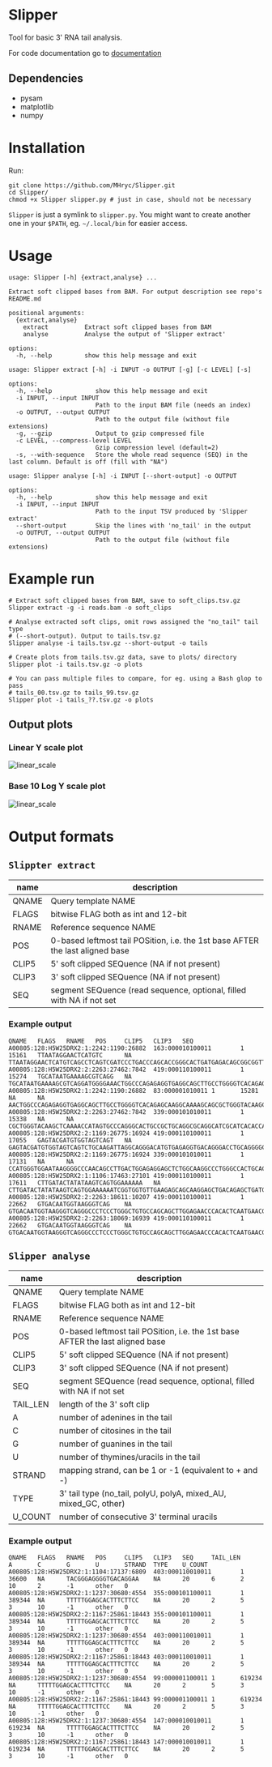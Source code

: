# Slipper

Tool for basic 3' RNA tail analysis.

For code documentation go to [documentation](https://cyhr.platinum.edu.pl/docs/Slipper/)

## Dependencies

* pysam
* matplotlib
* numpy

# Installation

Run:

```
git clone https://github.com/MHryc/Slipper.git
cd Slipper/
chmod +x Slipper slipper.py # just in case, should not be necessary
```

`Slipper` is just a symlink to `slipper.py`. You might want to create another
one in your `$PATH`, eg. `~/.local/bin` for easier access.

# Usage

```
usage: Slipper [-h] {extract,analyse} ...

Extract soft clipped bases from BAM. For output description see repo's README.md

positional arguments:
  {extract,analyse}
    extract          Extract soft clipped bases from BAM
    analyse          Analyse the output of 'Slipper extract'

options:
  -h, --help         show this help message and exit

usage: Slipper extract [-h] -i INPUT -o OUTPUT [-g] [-c LEVEL] [-s]

options:
  -h, --help            show this help message and exit
  -i INPUT, --input INPUT
                        Path to the input BAM file (needs an index)
  -o OUTPUT, --output OUTPUT
                        Path to the output file (without file extensions)
  -g, --gzip            Output to gzip compressed file
  -c LEVEL, --compress-level LEVEL
                        Gzip compression level (default=2)
  -s, --with-sequence   Store the whole read sequence (SEQ) in the last column. Default is off (fill with "NA")

usage: Slipper analyse [-h] -i INPUT [--short-output] -o OUTPUT

options:
  -h, --help            show this help message and exit
  -i INPUT, --input INPUT
                        Path to the input TSV produced by 'Slipper extract'
  --short-output        Skip the lines with 'no_tail' in the output
  -o OUTPUT, --output OUTPUT
                        Path to the output file (without file extensions)
```

# Example run

```
# Extract soft clipped bases from BAM, save to soft_clips.tsv.gz
Slipper extract -g -i reads.bam -o soft_clips

# Analyse extracted soft clips, omit rows assigned the "no_tail" tail type
# (--short-output). Output to tails.tsv.gz
Slipper analyse -i tails.tsv.gz --short-output -o tails

# Create plots from tails.tsv.gz data, save to plots/ directory
Slipper plot -i tails.tsv.gz -o plots

# You can pass multiple files to compare, for eg. using a Bash glop to pass
# tails_00.tsv.gz to tails_99.tsv.gz
Slipper plot -i tails_??.tsv.gz -o plots
```

## Output plots

### Linear Y scale plot

![linear_scale](.pics/lin_test.png)

### Base 10 Log Y scale plot

![linear_scale](.pics/log_test.png)

# Output formats

## `Slippter extract`

| name  | description                                                                   |
| ---   | ---                                                                           |
| QNAME | Query template NAME                                                           |
| FLAGS | bitwise FLAG both as int and 12-bit                                           |
| RNAME | Reference sequence NAME                                                       |
| POS   | 0-based leftmost tail POSition, i.e. the 1st base AFTER the last aligned base |
| CLIP5 | 5' soft clipped SEQuence (NA if not present)                                  |
| CLIP3 | 3' soft clipped SEQuence (NA if not present)                                  |
| SEQ   | segment SEQuence (read sequence, optional, filled with NA if not set          | 

### Example output

```
QNAME   FLAGS   RNAME   POS     CLIP5   CLIP3   SEQ
A00805:128:H5W25DRX2:1:2242:1190:26882  163:000010100011        1       15161   TTAATAGGAACTCATGTC      NA      TTAATAGGAACTCATGTCAGCCTCAGTCGATCCCTGACCCAGCACCGGGCACTGATGAGACAGCGGCGGTTTGAGGAGCCACCTCCCAGCCACCTCGGGGC
A00805:128:H5W25DRX2:2:2263:27462:7842  419:000110100011        1       15274   TGCATAATGAAAAGCGTCAGG   NA      TGCATAATGAAAAGCGTCAGGATGGGGAAACTGGCCCAGAGAGGTGAGGCAGCTTGCCTGGGGTCACAGAGCAAGGCAAAAGCAGCGCTGGGTACAAGCTC
A00805:128:H5W25DRX2:1:2242:1190:26882  83:000001010011 1       15281   NA      NA      AACTGGCCCAGAGAGGTGAGGCAGCTTGCCTGGGGTCACAGAGCAAGGCAAAAGCAGCGCTGGGTACAAGCTCAAAACCATAGTGCCCAGGGCACTGCCGC
A00805:128:H5W25DRX2:2:2263:27462:7842  339:000101010011        1       15338   NA      NA      CGCTGGGTACAAGCTCAAAACCATAGTGCCCAGGGCACTGCCGCTGCAGGCGCAGGCATCGCATCACACCAGTGTCTGCGTTCACAGCAGGCATCATCAGT
A00805:128:H5W25DRX2:2:1169:26775:16924 419:000110100011        1       17055   GAGTACGATGTGGTAGTCAGT   NA      GAGTACGATGTGGTAGTCAGTCTGCAAGATTAGGCAGGGACATGTGAGAGGTGACAGGGACCTGCAGGGGCAGCCAACAAGACCTTGTGTGCACCTCCCAT
A00805:128:H5W25DRX2:2:1169:26775:16924 339:000101010011        1       17131   NA      NA      CCATGGGTGGAATAAGGGGCCCAACAGCCTTGACTGGAGAGGAGCTCTGGCAAGGCCCTGGGCCACTGCACCTGTCTCCACCTCTGTCCCACCCCTCCCAC
A00805:128:H5W25DRX2:1:1106:17463:27101 419:000110100011        1       17611   CTTGATACTATATAAGTCAGTGGAAAAAA   NA      CTTGATACTATATAAGTCAGTGGAAAAAATCGGTGGTGTTGAAGAGCAGCAAGGAGCTGACAGAGCTGATGTTGCTGGGAAGACCCCCAAGTCCCTCTTCT
A00805:128:H5W25DRX2:2:2263:18611:10207 419:000110100011        1       22662   GTGACAATGGTAAGGGTCAG    NA      GTGACAATGGTAAGGGTCAGGGCCCTCCCTGGGCTGTGCCAGCAGCTTGGAGAACCCACACTCAATGAACGCAGCACTCCACTACCCAGGAAATGCCTTCC
A00805:128:H5W25DRX2:2:2263:18069:16939 419:000110100011        1       22662   GTGACAATGGTAAGGGTCAG    NA      GTGACAATGGTAAGGGTCAGGGCCCTCCCTGGGCTGTGCCAGCAGCTTGGAGAACCCACACTCAATGAACGCAGCACTCCACTACCCAGGAAATGCCTTCC
```

## `Slipper analyse`


| name     | description                                                                   |
| ---      | ---                                                                           |
| QNAME    | Query template NAME                                                           |
| FLAGS    | bitwise FLAG both as int and 12-bit                                           |
| RNAME    | Reference sequence NAME                                                       |
| POS      | 0-based leftmost tail POSition, i.e. the 1st base AFTER the last aligned base |
| CLIP5    | 5' soft clipped SEQuence (NA if not present)                                  |
| CLIP3    | 3' soft clipped SEQuence (NA if not present)                                  |
| SEQ      | segment SEQuence (read sequence, optional, filled with NA if not set          | 
| TAIL_LEN | length of the 3' soft clip                                                    |
| A        | number of adenines in the tail                                                |
| C        | number of citosines in the tail                                               |
| G        | number of guanines in the tail                                                |
| U        | number of thymines/uracils in the tail                                        |
| STRAND   | mapping strand, can be 1 or -1 (equivalent to + and -)                        |
| TYPE     | 3' tail type (no_tail, polyU, polyA, mixed_AU, mixed_GC, other)               |
| U_COUNT  | number of consecutive 3' terminal uracils                                     |

### Example output

```
QNAME   FLAGS   RNAME   POS     CLIP5   CLIP3   SEQ     TAIL_LEN        A       C       G       U       STRAND  TYPE    U_COUNT
A00805:128:H5W25DRX2:1:1104:17137:6809  403:000110010011        1       36600   NA      TACGGGAGGGGTGACAGGAA    NA      20      6       2       10      2       -1      other   0
A00805:128:H5W25DRX2:1:1237:30680:4554  355:000101100011        1       389344  NA      TTTTTGGAGCACTTTCTTCC    NA      20      2       5       3       10      -1      other   0
A00805:128:H5W25DRX2:2:1167:25861:18443 355:000101100011        1       389344  NA      TTTTTGGAGCACTTTCTTCC    NA      20      2       5       3       10      -1      other   0
A00805:128:H5W25DRX2:1:1237:30680:4554  403:000110010011        1       389344  NA      TTTTTGGAGCACTTTCTTCC    NA      20      2       5       3       10      -1      other   0
A00805:128:H5W25DRX2:2:1167:25861:18443 403:000110010011        1       389344  NA      TTTTTGGAGCACTTTCTTCC    NA      20      2       5       3       10      -1      other   0
A00805:128:H5W25DRX2:1:1237:30680:4554  99:000001100011 1       619234  NA      TTTTTGGAGCACTTTCTTCC    NA      20      2       5       3       10      -1      other   0
A00805:128:H5W25DRX2:2:1167:25861:18443 99:000001100011 1       619234  NA      TTTTTGGAGCACTTTCTTCC    NA      20      2       5       3       10      -1      other   0
A00805:128:H5W25DRX2:1:1237:30680:4554  147:000010010011        1       619234  NA      TTTTTGGAGCACTTTCTTCC    NA      20      2       5       3       10      -1      other   0
A00805:128:H5W25DRX2:2:1167:25861:18443 147:000010010011        1       619234  NA      TTTTTGGAGCACTTTCTTCC    NA      20      2       5       3       10      -1      other   0
```
